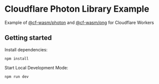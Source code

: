 # Cloudflare Photon Library Example

Example of [@cf-wasm/photon](https://www.npmjs.com/package/@cf-wasm/photon) and [@cf-wasm/png](https://www.npmjs.com/package/@cf-wasm/png) for Cloudflare Workers

## Getting started

Install dependencies:

```shell
npm install
```

Start Local Development Mode:

```shell
npm run dev
```
